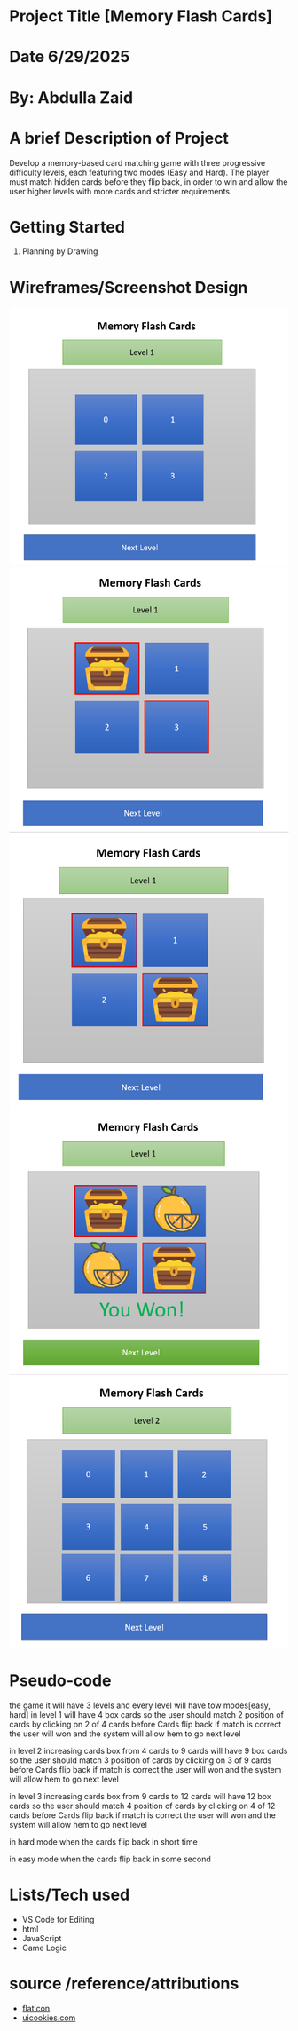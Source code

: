 # Project Title [Memory Flash Cards]

# Date 6/29/2025

# By: Abdulla Zaid

# A brief Description of Project

Develop a memory-based card matching game with three progressive difficulty levels, each featuring two modes (Easy and Hard). The player must match hidden cards before they flip back, in order to win and allow the user higher levels with more cards and stricter requirements.

# Getting Started

1. Planning by Drawing

# Wireframes/Screenshot Design

![image](./images/Screenshot-1.png)
![image](./images/Screenshot-2.png)
![image](./images/Screenshot-3.png)
![image](./images/Screenshot-4.png)
![image](./images/Screenshot-5.png)

# Pseudo-code

the game it will have 3 levels and every level will have tow modes[easy, hard]
in level 1 will have 4 box cards so the user should match 2 position of cards by clicking on 2 of 4 cards before Cards flip back if match is correct the user will won and the system will allow hem to go next level

in level 2 increasing cards box from 4 cards to 9 cards will have 9 box cards so the user should match 3 position of cards by clicking on 3 of 9 cards before Cards flip back if match is correct the user will won and the system will allow hem to go next level

in level 3 increasing cards box from 9 cards to 12 cards will have 12 box cards so the user should match 4 position of cards by clicking on 4 of 12 cards before Cards flip back if match is correct the user will won and the system will allow hem to go next level

in hard mode when the cards flip back in short time

in easy mode when the cards flip back in some second

# Lists/Tech used

- VS Code for Editing
- html
- JavaScript
- Game Logic

# source /reference/attributions

- [flaticon](https://www.flaticon.com/)
- [uicookies.com](https://uicookies.com)
